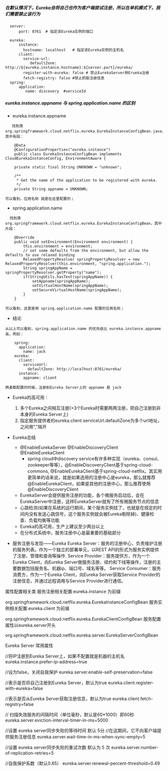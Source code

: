 ##### 在默认情况下，Eureka会将自己也作为客户端尝试注册，所以在单机模式下，我们需要禁止该行为
```applicaiton.yml配置
  server:
      port: 8761  # 指定该Eureka实例的端口

  eureka:
      instance:
        hostname: localhost   # 指定该Eureka实例的主机名
      client:
        service-url:
           defaultZone: http://${eureka.instance.hostname}:${server.port}/eureka/
        register-with-eureka: false # 禁止EurekaServer用Erueka注册
        fetch-registry: false #禁止抓取注册信息
  spring:
      application:
         name: discovery  #serviceId
```

##### eureka.instance.appname 与 spring.application.name 的区别
   
   - eureka.instance.appname
```
   找到类 org.springframework.cloud.netflix.eureka.EurekaInstanceConfigBean.java，其中有段：

    @Data
    @ConfigurationProperties("eureka.instance")
    public class EurekaInstanceConfigBean implements CloudEurekaInstanceConfig, EnvironmentAware {

    private static final String UNKNOWN = "unknown";

    /**
     * Get the name of the application to be registered with eureka.
     */
    private String appname = UNKNOWN;

可以看到，应用名称 就是在这里配置的；
```
  
   - spring.application.name
   
```
  找到类 org.springframework.cloud.netflix.eureka.EurekaInstanceConfigBean，其中片段：

    @Override
    public void setEnvironment(Environment environment) {
        this.environment = environment;
        // set some defaults from the environment, but allow the defaults to use relaxed binding
        RelaxedPropertyResolver springPropertyResolver = new RelaxedPropertyResolver(this.environment, "spring.application.");
        String springAppName = springPropertyResolver.getProperty("name");
        if(StringUtils.hasText(springAppName)) {
            setAppname(springAppName);
            setVirtualHostName(springAppName);
            setSecureVirtualHostName(springAppName);
        }
    }

可以看到，这里是用 spring.application.name 配置的应用名称；
```
   - 结论
   
```
从以上可以看到，spring.application.name 的优先级比 eureka.instance.appname 高，例如：

    spring:
      application:
        name: jack
    eureka:
      client:
        serviceUrl:
          defaultZone: http://localhost:8761/eureka/
      instance:
        appname: client

两者都配置的时候，注册到Eureka Server上的 appname 是 jack
```

- Eureka的高可用：
  1. 多个Eureka之间相互注册(>3个Eureka时需要两两注册，把自己注册到非本身的Eureka Server上)
  2. 指定服务提供者的eureka.client.serviceUrl.defaultZone为多个url地址，之间用","隔开
  
  
- Eureka总结
   - @EnableEurekaServer  @EnableDiscoveryClient  @EnableEurekaClient  
     - spring cloud中discovery service有许多种实现（eureka、consul、zookeeper等等），@EnableDiscoveryClient基于spring-cloud-commons, @EnableEurekaClient基于spring-cloud-netflix。其实用更简单的话来说，就是如果选用的注册中心是eureka，那么就推荐@EnableEurekaClient，如果是其他的注册中心，那么推荐使用@EnableDiscoveryClient
   - EurekaServer会提供服务注册的功能，各个微服务启动后，会在EurekaServer中注册，这样EurekaServer就有了所有微服务节点的信息
   - 心跳检测(如果在系统的运行期间，某个服务实例挂了，也就是在规定的时间内没有发送心跳信号，这个服务实例就会被Eureka剔除掉)、健康检查、负载均衡等功能
   - Eureka的高可用，生产上建议至少两台以上
   - 在分布式系统中，服务注册中心是最重要的基础部分
   
- 服务注册与发现——Eureka
Eureka Server：服务的注册中心，负责维护注册的服务列表。作为一个独立的部署单元，以REST API的形式为服务实例提供了注册、管理和查询等操作.
Service Provider：服务提供方，作为一个Eureka Client，向Eureka Server做服务注册、续约和下线等操作，注册的主要数据包括服务名、机器ip、端口号、域名等等。
Service Consumer：服务消费方，作为一个Eureka Client，向Eureka Server获取Service Provider的注册信息，并通过远程调用与Service Provider进行通信。


属性配置相关类
服务注册相关配置:eureka.instance 为前缀

org.springframework.cloud.netflix.eureka.EurekaInstanceConfigBean
服务实例相关配置:eureka.client 为前缀

org.springframework.cloud.netflix.eureka.EurekaClientConfigBean
服务配置属性以eureka.server开头

org.springframework.cloud.netflix.eureka.server.EurekaServerConfigBean


 

Eureka Server 常用属性

//将IP注册到Eureka Server上，如果不配置就是机器的主机名
eureka.instance.prefer-ip-address=true

//设为false，关闭自我保护
eureka.server.enable-self-preservation=false

//表示是否将自己注册到Eureka Server，默认为true
eureka.client.register-with-eureka=false

//表示是否从Eureka Server获取注册信息，默认为true
eureka.client.fetch-registry=false

// 扫描失效服务的间隔时间（单位毫秒，默认是60*1000）即60秒
eureka.server.eviction-interval-timer-in-ms=5000

//设置 eureka server同步失败的等待时间 默认 5分
//在这期间，它不向客户端提供服务注册信息
eureka.server.wait-time-in-ms-when-sync-empty=5

//设置 eureka server同步失败的重试次数 默认为 5 次
eureka.server.number-of-replication-retries=5

//自我保护系数（默认0.85）
eureka.server.renewal-percent-threshold=0.49
 